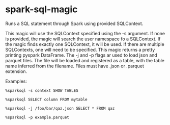 # spark-sql-magic
Runs a SQL statement through Spark using provided SQLContext.

This magic will use the SQLContext specified using the -s argument.
If none is provided, the magic will search the user namespace fo a
SQLContext. If the magic finds exactly one SQLContext, it will be used.
If there are multiple SQLContexts, one will need to be specified.
This magic returns a pretty printing pyspark DataFrame.
The -j and -p flags ar used to load json and parquet files.
The file will be loaded and registered as a table, with the table
name inferred from the filename. Files must have .json or .parquet
extension.

Examples:
            
    %sparksql -s context SHOW TABLES

    %sparksql SELECT column FROM mytable

    %sparksql -j /foo/bar/qaz.json SELECT * FROM qaz

    %sparksql -p example.parquet
